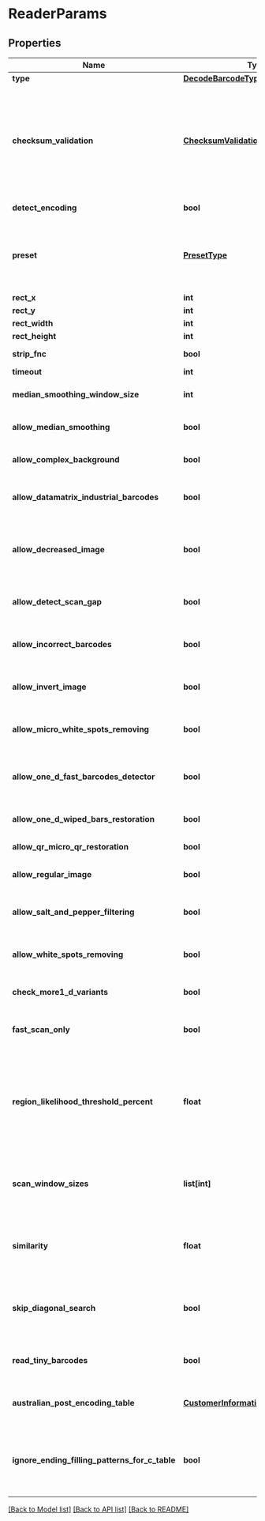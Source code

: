 # ReaderParams

## Properties
Name | Type | Description | Notes
------------ | ------------- | ------------- | -------------
**type** | [**DecodeBarcodeType**](DecodeBarcodeType.md) | The type of barcode to read. | [optional] 
**checksum_validation** | [**ChecksumValidation**](ChecksumValidation.md) | Enable checksum validation during recognition for 1D barcodes. Default is treated as Yes for symbologies which must contain checksum, as No where checksum only possible. Checksum never used: Codabar Checksum is possible: Code39 Standard/Extended, Standard2of5, Interleaved2of5, Matrix2of5, ItalianPost25, DeutschePostIdentcode, DeutschePostLeitcode, VIN Checksum always used: Rest symbologies | [optional] 
**detect_encoding** | **bool** | A flag which force engine to detect codetext encoding for Unicode. | [optional] 
**preset** | [**PresetType**](PresetType.md) | Preset allows to configure recognition quality and speed manually. You can quickly set up Preset by embedded presets: HighPerformance, NormalQuality, HighQuality, MaxBarCodes or you can manually configure separate options. Default value of Preset is NormalQuality. | [optional] 
**rect_x** | **int** | Set X for area for recognition. | [optional] 
**rect_y** | **int** | Set Y for area for recognition. | [optional] 
**rect_width** | **int** | Set Width of area for recognition. | [optional] 
**rect_height** | **int** | Set Height of area for recognition. | [optional] 
**strip_fnc** | **bool** | Value indicating whether FNC symbol strip must be done. | [optional] 
**timeout** | **int** | Timeout of recognition process. | [optional] 
**median_smoothing_window_size** | **int** | Window size for median smoothing. Typical values are 3 or 4. Default value is 3. AllowMedianSmoothing must be set. | [optional] 
**allow_median_smoothing** | **bool** | Allows engine to enable median smoothing as additional scan. Mode helps to recognize noised barcodes. | [optional] 
**allow_complex_background** | **bool** | Allows engine to recognize color barcodes on color background as additional scan. Extremely slow mode. | [optional] 
**allow_datamatrix_industrial_barcodes** | **bool** | Allows engine for Datamatrix to recognize dashed industrial Datamatrix barcodes. Slow mode which helps only for dashed barcodes which consist from spots. | [optional] 
**allow_decreased_image** | **bool** | Allows engine to recognize decreased image as additional scan. Size for decreasing is selected by internal engine algorithms. Mode helps to recognize barcodes which are noised and blurred but captured with high resolution. | [optional] 
**allow_detect_scan_gap** | **bool** | Allows engine to use gap between scans to increase recognition speed. Mode can make recognition problems with low height barcodes. | [optional] 
**allow_incorrect_barcodes** | **bool** | Allows engine to recognize barcodes which has incorrect checksum or incorrect values. Mode can be used to recognize damaged barcodes with incorrect text. | [optional] 
**allow_invert_image** | **bool** | Allows engine to recognize inverse color image as additional scan. Mode can be used when barcode is white on black background. | [optional] 
**allow_micro_white_spots_removing** | **bool** | Allows engine for Postal barcodes to recognize slightly noised images. Mode helps to recognize slightly damaged Postal barcodes. | [optional] 
**allow_one_d_fast_barcodes_detector** | **bool** | Allows engine for 1D barcodes to quickly recognize high quality barcodes which fill almost whole image. Mode helps to quickly recognize generated barcodes from Internet. | [optional] 
**allow_one_d_wiped_bars_restoration** | **bool** | Allows engine for 1D barcodes to recognize barcodes with single wiped/glued bars in pattern. | [optional] 
**allow_qr_micro_qr_restoration** | **bool** | Allows engine for QR/MicroQR to recognize damaged MicroQR barcodes. | [optional] 
**allow_regular_image** | **bool** | Allows engine to recognize regular image without any restorations as main scan. Mode to recognize image as is. | [optional] 
**allow_salt_and_pepper_filtering** | **bool** | Allows engine to recognize barcodes with salt and pepper noise type. Mode can remove small noise with white and black dots. | [optional] 
**allow_white_spots_removing** | **bool** | Allows engine to recognize image without small white spots as additional scan. Mode helps to recognize noised image as well as median smoothing filtering. | [optional] 
**check_more1_d_variants** | **bool** | Allows engine to recognize 1D barcodes with checksum by checking more recognition variants. Default value: False. | [optional] 
**fast_scan_only** | **bool** | Allows engine for 1D barcodes to quickly recognize middle slice of an image and return result without using any time-consuming algorithms. Default value: False. | [optional] 
**region_likelihood_threshold_percent** | **float** | Sets threshold for detected regions that may contain barcodes. Value 0.7 means that bottom 70% of possible regions are filtered out and not processed further. Region likelihood threshold must be between [0.05, 0.9] Use high values for clear images with few barcodes. Use low values for images with many barcodes or for noisy images. Low value may lead to a bigger recognition time. | [optional] 
**scan_window_sizes** | **list[int]** | Scan window sizes in pixels. Allowed sizes are 10, 15, 20, 25, 30. Scanning with small window size takes more time and provides more accuracy but may fail in detecting very big barcodes. Combining of several window sizes can improve detection quality. | [optional] 
**similarity** | **float** | Similarity coefficient depends on how homogeneous barcodes are. Use high value for for clear barcodes. Use low values to detect barcodes that ara partly damaged or not lighten evenly. Similarity coefficient must be between [0.5, 0.9] | [optional] 
**skip_diagonal_search** | **bool** | Allows detector to skip search for diagonal barcodes. Setting it to False will increase detection time but allow to find diagonal barcodes that can be missed otherwise. Enabling of diagonal search leads to a bigger detection time. | [optional] 
**read_tiny_barcodes** | **bool** | Allows engine to recognize tiny barcodes on large images. Ignored if AllowIncorrectBarcodes is set to True. Default value: False. | [optional] 
**australian_post_encoding_table** | [**CustomerInformationInterpretingType**](CustomerInformationInterpretingType.md) | Interpreting Type for the Customer Information of AustralianPost BarCode.Default is CustomerInformationInterpretingType.Other. | [optional] 
**ignore_ending_filling_patterns_for_c_table** | **bool** | The flag which force AustraliaPost decoder to ignore last filling patterns in Customer Information Field during decoding as CTable method. CTable encoding method does not have any gaps in encoding table and sequnce \&quot;333\&quot; of filling paterns is decoded as letter \&quot;z\&quot;. | [optional] 

[[Back to Model list]](../README.md#documentation-for-models) [[Back to API list]](../README.md#documentation-for-api-endpoints) [[Back to README]](../README.md)


